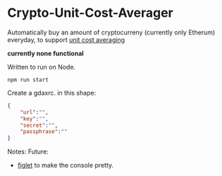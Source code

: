 # Crypto-Unit-Cost-Averager

Automatically buy an amount of cryptocurreny (currently only Etherum) everyday, to support [unit cost averaging](https://en.wikipedia.org/wiki/Dollar_cost_averaging)

**currently none functional**

Written to run on Node.

`npm run start`

Create a gdaxrc. in this shape:
~~~json
{
    "url":"",
    "key":"",
    "secret":"",
    "passphrase":""
}
~~~


Notes:
Future:
- [figlet](https://www.npmjs.com/package/figlet) to make the console pretty.
